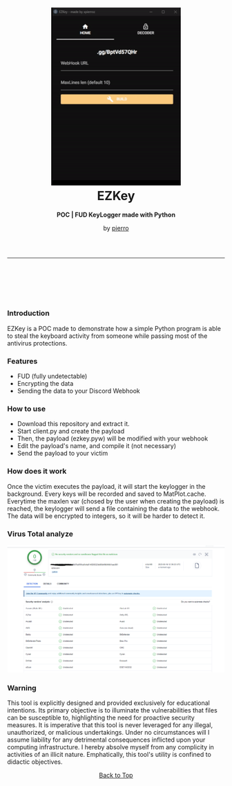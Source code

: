 <a id="top"></a>
<h1 align="center">
  <br>
  <a href="https://github.com/xpierroz/EZKey"><img src="assets/supergif.gif" width=300 weigth=400 alt="R"></a>
  <br>
 EZKey
</h1>

<div align="center">
    <strong>
        POC | FUD KeyLogger made with Python 
    </strong>
    <p>by <a href="https://github.com/xpierroz">pierro</a></p>
    <hr style="border-radius: 2%; margin-top: 60px; margin-bottom: 60px;" noshade="" size="20" width="100%">
    <br><br>
</div>

### Introduction

EZKey is a POC made to demonstrate how a simple Python program is able to steal the keyboard activity from someone while passing most of the antivirus protections. 

### Features

- FUD (fully undetectable)
- Encrypting the data
- Sending the data to your Discord Webhook

### How to use

- Download this repository and extract it.
- Start client.py and create the payload
- Then, the payload (ezkey.pyw) will be modified with your webhook
- Edit the payload's name, and compile it (not necessary)
- Send the payload to your victim


### How does it work

Once the victim executes the payload, it will start the keylogger in the background. Every keys will be recorded and saved to MatPlot.cache. Everytime the maxlen var (chosed by the user when creating the payload) is reached, the keylogger will send a file containing the data to the webhook. The data will be encrypted to integers, so it will be harder to detect it.


### Virus Total analyze

![VirusTotal](assets/virustotal.png)

### Warning

This tool is explicitly designed and provided exclusively for educational intentions. Its primary objective is to illuminate the vulnerabilities that files can be susceptible to, highlighting the need for proactive security measures. It is imperative that this tool is never leveraged for any illegal, unauthorized, or malicious undertakings. Under no circumstances will I assume liability for any detrimental consequences inflicted upon your computing infrastructure. I hereby absolve myself from any complicity in activities of an illicit nature. Emphatically, this tool's utility is confined to didactic objectives.

<p align="center"><a href=#top>Back to Top</a></p>
